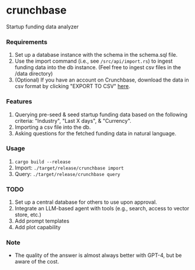 # crunchbase

Startup funding data analyzer

### Requirements
1. Set up a database instance with the schema in the schema.sql file.
2. Use the import command (i.e., see `/src/api/import.rs`) to ingest funding data into the db instance. (Feel free to ingest csv files in the /data directory)
3. (Optional) If you have an account on Crunchbase, download the data in csv format by clicking "EXPORT TO CSV" [here](https://www.crunchbase.com/discover/funding_rounds).

### Features
1. Querying pre-seed & seed startup funding data based on the following criteria: "Industry", "Last X days", & "Currency".
3. Importing a csv file into the db.
4. Asking questions for the fetched funding data in natural language.

### Usage

1. ```cargo build --release```
2. Import: ```./target/release/crunchbase import```
3. Query: ```./target/release/crunchbase query```

### TODO
1. Set up a central database for others to use upon approval.
2. Integrate an LLM-based agent with tools (e.g., search, access to vector store, etc.)
3. Add prompt templates
4. Add plot capability

### Note
- The quality of the answer is almost always better with GPT-4, but be aware of the cost.
